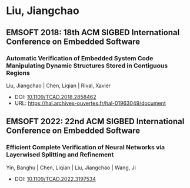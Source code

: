 # Liu, Jiangchao

## EMSOFT 2018: 18th ACM SIGBED International Conference on Embedded Software

### Automatic Verification of Embedded System Code Manipulating Dynamic Structures Stored in Contiguous Regions
Liu, Jiangchao | Chen, Liqian | Rival, Xavier
* DOI: [10.1109/TCAD.2018.2858462](https://doi.org/10.1109/TCAD.2018.2858462)
* URL: <https://hal.archives-ouvertes.fr/hal-01963049/document>

## EMSOFT 2022: 22nd ACM SIGBED International Conference on Embedded Software

### Efficient Complete Verification of Neural Networks via Layerwised Splitting and Refinement
Yin, Banghu | Chen, Liqian | Liu, Jiangchao | Wang, Ji
* DOI: [10.1109/TCAD.2022.3197534](https://doi.org/10.1109/TCAD.2022.3197534)

